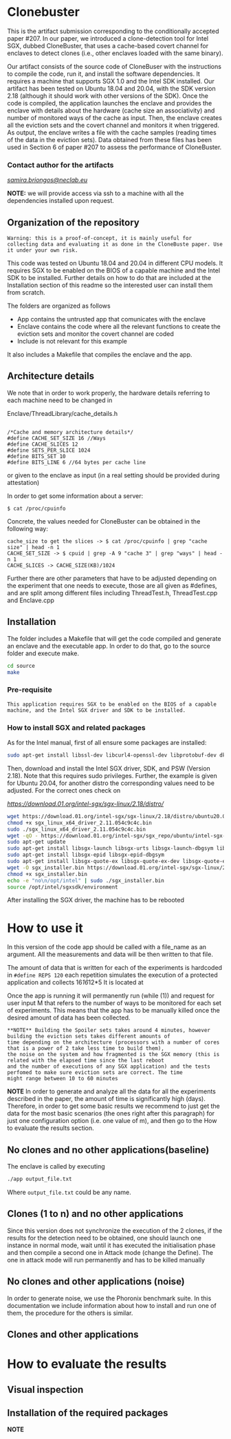# Clonebuster

This is the artifact submission corresponding to the conditionally accepted paper #207. In our paper, we introduced a clone-detection tool for Intel SGX, dubbed CloneBuster, that uses a cache-based covert channel for enclaves to detect clones (i.e., other enclaves loaded with the same binary). 

Our artifact consists of the source code of CloneBuser with the instructions to compile the code, run it, and install the software dependencies. It requires a machine that supports SGX 1.0 and the Intel SDK installed. Our artifact has been tested on Ubuntu 18.04 and 20.04, with the SDK version 2.18 (although it should work with other versions of the SDK). Once the code is compiled, the application launches the enclave and provides the enclave with details about the hardware (cache size an associativity) and number of monitored ways of the cache as input. Then, the enclave creates all the eviction sets and the covert channel and monitors it when triggered. As output, the enclave writes a file with the cache samples (reading times of the data in the eviction sets). Data obtained from these files has been used in Section 6 of paper #207 to assess the performance of CloneBuster.

### Contact author for the artifacts

*samira.briongos@neclab.eu*

**NOTE:** we will provide access via ssh to a machine with all the dependencies installed upon request. 

## Organization of the repository

`Warning: this is a proof-of-concept, it is mainly useful for collecting data and evaluating it as done in the CloneBuste paper.
Use it under your own risk.`

This code was tested on Ubuntu 18.04 and 20.04 in different CPU models.
It requires SGX to be enabled on the BIOS of a capable machine and the Intel SDK to be installed. Further details on how to do that
are included at the Installation section of this readme so the interested user can install them from scratch. 

The folders are organized as follows

* App contains the untrusted app that comunicates with the enclave
* Enclave contains the code where all the relevant functions to create the eviction sets and monitor the covert channel are coded
* Include is not relevant for this example

It also includes a Makefile that compiles the enclave and the app.

## Architecture details

We note that in order to work properly, the hardware details referring to each machine need to be changed in 

Enclave/ThreadLibrary/cache_details.h

```

/*Cache and memory architecture details*/
#define CACHE_SET_SIZE 16 //Ways
#define CACHE_SLICES 12
#define SETS_PER_SLICE 1024
#define BITS_SET 10
#define BITS_LINE 6 //64 bytes per cache line

```

or given to the enclave as input (in a real setting should be provided during attestation)

In order to get some information about a server:

`$ cat /proc/cpuinfo`

Concrete, the values needed for CloneBuster can be obtained in the following way:

```
cache_size to get the slices -> $ cat /proc/cpuinfo | grep "cache size" | head -n 1
CACHE_SET_SIZE -> $ cpuid | grep -A 9 "cache 3" | grep "ways" | head -n 1
CACHE_SLICES -> CACHE_SIZE(KB)/1024 
```

Further there are other parameters that have to be adjusted depending on the experiment that one needs to execute, 
those are all given as #defines, and are split among different files including ThreadTest.h, ThreadTest.cpp and Enclave.cpp

## Installation

The folder includes a Makefile that will get the code compiled and generate an enclave and the executable app. In order to do that, go to the source folder and execute make.

```bash
cd source
make
```

### Pre-requisite

```
This application requires SGX to be enabled on the BIOS of a capable machine, and the Intel SGX driver and SDK to be installed.
```

### How to install SGX and related packages

As for the Intel manual, first of all ensure some packages are installed:

```bash
sudo apt-get install libssl-dev libcurl4-openssl-dev libprotobuf-dev dkms build-essential python
```

Then, download and install the Intel SGX driver, SDK, and PSW (Version 2.18). Note that this requires sudo privileges. Further, the example is given for Ubuntu 20.04, for another distro the corresponding values need to be adjusted. For the correct ones check on

*https://download.01.org/intel-sgx/sgx-linux/2.18/distro/*

```bash
wget https://download.01.org/intel-sgx/sgx-linux/2.18/distro/ubuntu20.04-server/sgx_linux_x64_driver_2.11.054c9c4c.bin
chmod +x sgx_linux_x64_driver_2.11.054c9c4c.bin
sudo ./sgx_linux_x64_driver_2.11.054c9c4c.bin
wget -qO - https://download.01.org/intel-sgx/sgx_repo/ubuntu/intel-sgx-deb.key | sudo apt-key add -
sudo apt-get update
sudo apt-get install libsgx-launch libsgx-urts libsgx-launch-dbgsym libsgx-urts-dbgsym
sudo apt-get install libsgx-epid libsgx-epid-dbgsym
sudo apt-get install libsgx-quote-ex libsgx-quote-ex-dev libsgx-quote-ex-dbgsym
wget -O sgx_installer.bin https://download.01.org/intel-sgx/sgx-linux/2.18/distro/ubuntu20.04-server/sgx_linux_x64_sdk_2.18.100.3.bin
chmod +x sgx_installer.bin
echo -e "no\n/opt/intel" | sudo ./sgx_installer.bin
source /opt/intel/sgxsdk/environment
```
After installing the SGX driver, the machine has to be rebooted

# How to use it 

In this version of the code app should be called with a file_name as an argument. All the measurements and data 
will be then written to that file. 

The amount of data that is written for each of the experiments is hardcoded in `#define REPS 120` each repetition simulates the execution of a protected application and collects 16*16*12*5
It is located at 

Once the app is running it will permanently run (while (1)) and request for user input M that refers to the number of ways to be monitored for each set of experiments. This means that the app has to be manually killed once the desired amount of data has been collected. 


```
**NOTE** Building the Spoiler sets takes around 4 minutes, however building the eviction sets takes different amounts of
time depending on the architecture (processors with a number of cores that is a power of 2 take less time to build them), 
the noise on the system and how fragmented is the SGX memory (this is related with the elapsed time since the last reboot 
and the number of executions of any SGX application) and the tests perfomed to make sure eviction sets are correct. The time 
might range between 10 to 60 minutes
```
**NOTE** In order to generate and analyze all the data for all the experiments described in the paper, the amount of time is significantly high (days). Therefore, in order to get some basic results we recommend to just get the data for the most basic scenarios (the ones right after this paragraph) for just one configuration option (i.e. one value of m), and then go to the How to evaluate the results section.

## No clones and no other applications(baseline)

The enclave is called by executing

```bash
./app output_file.txt
```

Where `output_file.txt` could be any name. 

## Clones (1 to n) and no other applications

Since this version does not synchronize the execution of the 2 clones, if the results for the detection need 
to be obtained, one should launch one instance in normal mode, wait until it has executed the initialisation 
phase and then compile a second one in Attack mode (change the Define). The one in attack mode will run permanently and has 
to be killed manually

## No clones and other applications (noise)

In order to generate noise, we use the Phoronix benchmark suite. In this documentation we include information about
how to install and run one of them, the procedure for the others is similar. 

## Clones and other applications

# How to evaluate the results

## Visual inspection

## Installation of the required packages

**NOTE**

